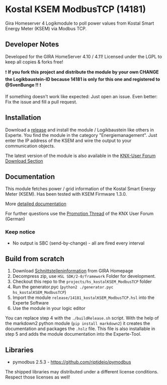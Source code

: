 # Kostal KSEM ModbusTCP (14181)
Gira Homeserver 4 Logikmodule to poll power values from Kostal Smart Energy Meter (KSEM) via Modbus TCP.

## Developer Notes

Developed for the GIRA HomeServer 4.10 / 4.11!
Licensed under the LGPL to keep all copies & forks free!

:exclamation: **If you fork this project and distribute the module by your own CHANGE the Logikbaustein-ID because 14181 is only for this one and registered to @SvenBunge !!** :exclamation:

If something doesn't work like expected: Just open an issue. Even better: Fix the issue and fill a pull request.

## Installation

Download a [release](https://github.com/SvenBunge/hs_kostalKSEM_ModbusTCP/releases) and install the module / Logikbaustein like others in Experte.
You find the module in the category "Energiemanagement". Just enter the IP address of the KSEM and wire the output to your communication objects. 

The latest version of the module is also available in the [KNX-User Forum Download Section](https://service.knx-user-forum.de/?comm=download&id=14181)

## Documentation

This module fetches power / grid information of the Kostal Smart Energy Meter (KSEM). Has been tested with KSEM Firmware 1.3.0.

More [detailed documentation](doc/log14181.md)

For further questions use the [Promotion Thread](https://knx-user-forum.de/forum/%C3%B6ffentlicher-bereich/knx-eib-forum/1630161-logikbaustein-kostal-ksem-via-modbus-tcp-abfragen) of the KNX User Forum (German)

### Keep notice

* No output is SBC (send-by-change) - all are fired every interval

## Build from scratch

1. Download [Schnittstelleninformation](http://www.hs-help.net/hshelp/gira/other_documentation/Schnittstelleninformationen.zip) from GIRA Homepage
2. Decompress zip, use `HSL SDK/2-0/framework` Folder for development.
3. Checkout this repo to the `projects/hs_kostalKSEM_ModbusTCP` folder
4. Run the generator.pyc (`python2 ./generator.pyc hs_kostalKSEM_ModbusTCP`)
5. Import the module `release/14181_kostalKSEM_ModbusTCP.hsl` into the Experte Software
6. Use the module in your logic editor

You can replace step 4 with the `./buildRelease.sh` script. With the help of the markdown2 python module (`pip install markdown2`) it creates the documentation and packages the `.hslz` file. This file is also installable in step 5 and adds the module documentation into the Experte-Tool.  
 
## Libraries

* pymodbus 2.5.3 - https://github.com/riptideio/pymodbus

The shipped libraries may distributed under a different license conditions. Respect those licenses as well!
